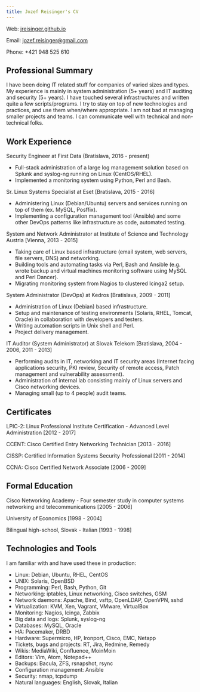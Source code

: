 ```yaml
---
title: Jozef Reisinger's CV
---
```


Web: [jreisinger.github.io](http://jreisinger.github.io)

Email: <jozef.reisinger@gmail.com>

Phone: +421 948 525 610

Professional Summary
--------------------

I have been doing IT related stuff for companies of varied sizes and types. My experience is mainly in system administration (5+ years) and IT auditing and security (5+ years). I have touched several infrastructures and written quite a few scripts/programs. I try to stay on top of new technologies and practices, and use them when/where appropriate. I am not bad at managing smaller projects and teams. I can communicate well with technical and non-technical folks.

Work Experience
---------------

Security Engineer
at First Data (Bratislava, 2016 - present)

* Full-stack administration of a large log management solution based on Splunk
  and syslog-ng running on Linux (CentOS/RHEL).
* Implemented a monitoring system using Python, Perl and Bash.

Sr. Linux Systems Specialist
at Eset [Bratislava, 2015 - 2016]

* Administering Linux (Debian/Ubuntu) servers and services running on top of
  them (ex.  MySQL, Posffix).
* Implementing a configuration management tool (Ansible) and some other DevOps
  patterns like infrastructure as code, automated testing.

System and Network Administrator
at Institute of Science and Technology Austria [Vienna, 2013 - 2015]

* Taking care of Linux based infrastructure (email system, web servers, file
  servers, DNS) and networking.
* Building tools and automating tasks via Perl, Bash and Ansible (e.g. wrote backup and virtual machines monitoring software using MySQL and Perl Dancer).
* Migrating monitoring system from Nagios to clustered Icinga2 setup.

System Administrator (DevOps)
at Kedros [Bratislava, 2009 - 2011]

* Administration of Linux (Debian) based infrastructure.
* Setup and maintenance of testing environments (Solaris, RHEL, Tomcat, Oracle)
  in collaboration with developers and testers.
* Writing automation scripts in Unix shell and Perl.
* Project delivery management.

IT Auditor (System Administrator)
at Slovak Telekom [Bratislava, 2004 - 2006, 2011 - 2013]

* Performing audits in IT, networking and IT security areas (Internet facing
  applications security, PKI review, Security of remote access, Patch 
  management and vulnerability assessment).
* Administration of internal lab consisting mainly of Linux servers and Cisco
  networking devices.
* Managing small (up to 4 people) audit teams.

Certificates
------------

LPIC-2: Linux Professional Institute Certification - Advanced Level
Administration [2012 - 2017]

CCENT: Cisco Certified Entry Networking Technician [2013 - 2016]

CISSP: Certified Information Systems Security Professional [2011 - 2014]

CCNA: Cisco Certified Network Associate [2006 - 2009]

Formal Education
----------------

Cisco Networking Academy - Four semester study in computer systems networking 
and telecommunications [2005 - 2006]

University of Economics [1998 - 2004]

Bilingual high-school, Slovak - Italian [1993 - 1998]

Technologies and Tools
----------------------

I am familiar with and have used these in production:

* Linux: Debian, Ubuntu, RHEL, CentOS
* UNIX: Solaris, OpenBSD
* Programming: Perl, Bash, Python, Git
* Networking: iptables, Linux networking, Cisco switches, GSM
* Network daemons: Apache, Bind, vsftp, OpenLDAP, OpenVPN, sshd
* Virtualization: KVM, Xen, Vagrant, VMware, VirtualBox
* Monitoring: Nagios, Icinga, Zabbix
* Big data and logs: Splunk, syslog-ng
* Databases: MySQL, Oracle
* HA: Pacemaker, DRBD
* Hardware: Supermicro, HP, Ironport, Cisco, EMC, Netapp
* Tickets, bugs and projects: RT, Jira, Redmine, Remedy
* Wikis: MediaWiki, Confluence, MoinMoin
* Editors: Vim, Atom, Notepad++
* Backups: Bacula, ZFS, rsnapshot, rsync
* Configuration management: Ansible
* Security: nmap, tcpdump
* Natural languages: English, Slovak, Italian
